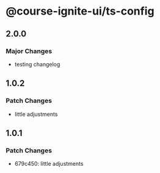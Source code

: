 # @course-ignite-ui/ts-config

## 2.0.0

### Major Changes

- testing changelog

## 1.0.2

### Patch Changes

- little adjustments

## 1.0.1

### Patch Changes

- 679c450: little adjustments
